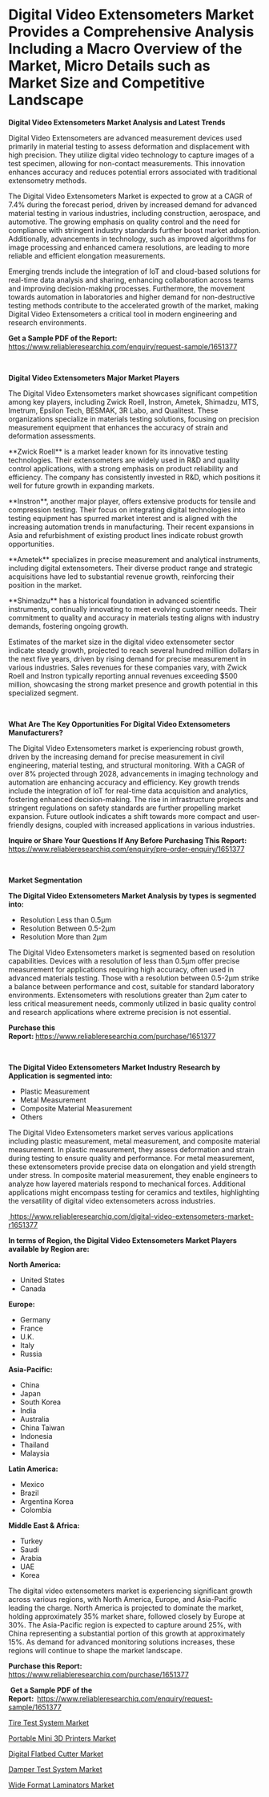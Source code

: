 <p><h1>Digital Video Extensometers Market Provides a Comprehensive Analysis Including a Macro Overview of the Market, Micro Details such as Market Size and Competitive Landscape</h1></p><p><strong>Digital Video Extensometers Market Analysis and Latest Trends</strong></p>
<p><p>Digital Video Extensometers are advanced measurement devices used primarily in material testing to assess deformation and displacement with high precision. They utilize digital video technology to capture images of a test specimen, allowing for non-contact measurements. This innovation enhances accuracy and reduces potential errors associated with traditional extensometry methods.</p><p>The Digital Video Extensometers Market is expected to grow at a CAGR of 7.4% during the forecast period, driven by increased demand for advanced material testing in various industries, including construction, aerospace, and automotive. The growing emphasis on quality control and the need for compliance with stringent industry standards further boost market adoption. Additionally, advancements in technology, such as improved algorithms for image processing and enhanced camera resolutions, are leading to more reliable and efficient elongation measurements.</p><p>Emerging trends include the integration of IoT and cloud-based solutions for real-time data analysis and sharing, enhancing collaboration across teams and improving decision-making processes. Furthermore, the movement towards automation in laboratories and higher demand for non-destructive testing methods contribute to the accelerated growth of the market, making Digital Video Extensometers a critical tool in modern engineering and research environments.</p></p>
<p><strong>Get a Sample PDF of the Report:&nbsp;</strong> <a href="https://www.reliableresearchiq.com/enquiry/request-sample/1651377?utm_campaign=2469&utm_medium=2&utm_source=Github&utm_content=ia&utm_term=23032025&utm_id=digital-video-extensometers">https://www.reliableresearchiq.com/enquiry/request-sample/1651377</a></p>
<p>&nbsp;</p>
<p><strong>Digital Video Extensometers Major Market Players</strong></p>
<p><p>The Digital Video Extensometers market showcases significant competition among key players, including Zwick Roell, Instron, Ametek, Shimadzu, MTS, Imetrum, Epsilon Tech, BESMAK, 3R Labo, and Qualitest. These organizations specialize in materials testing solutions, focusing on precision measurement equipment that enhances the accuracy of strain and deformation assessments.</p><p>**Zwick Roell** is a market leader known for its innovative testing technologies. Their extensometers are widely used in R&D and quality control applications, with a strong emphasis on product reliability and efficiency. The company has consistently invested in R&D, which positions it well for future growth in expanding markets.</p><p>**Instron**, another major player, offers extensive products for tensile and compression testing. Their focus on integrating digital technologies into testing equipment has spurred market interest and is aligned with the increasing automation trends in manufacturing. Their recent expansions in Asia and refurbishment of existing product lines indicate robust growth opportunities.</p><p>**Ametek** specializes in precise measurement and analytical instruments, including digital extensometers. Their diverse product range and strategic acquisitions have led to substantial revenue growth, reinforcing their position in the market.</p><p>**Shimadzu** has a historical foundation in advanced scientific instruments, continually innovating to meet evolving customer needs. Their commitment to quality and accuracy in materials testing aligns with industry demands, fostering ongoing growth.</p><p>Estimates of the market size in the digital video extensometer sector indicate steady growth, projected to reach several hundred million dollars in the next five years, driven by rising demand for precise measurement in various industries. Sales revenues for these companies vary, with Zwick Roell and Instron typically reporting annual revenues exceeding $500 million, showcasing the strong market presence and growth potential in this specialized segment.</p></p>
<p>&nbsp;</p>
<p><strong>What Are The Key Opportunities For Digital Video Extensometers Manufacturers?</strong></p>
<p><p>The Digital Video Extensometers market is experiencing robust growth, driven by the increasing demand for precise measurement in civil engineering, material testing, and structural monitoring. With a CAGR of over 8% projected through 2028, advancements in imaging technology and automation are enhancing accuracy and efficiency. Key growth trends include the integration of IoT for real-time data acquisition and analytics, fostering enhanced decision-making. The rise in infrastructure projects and stringent regulations on safety standards are further propelling market expansion. Future outlook indicates a shift towards more compact and user-friendly designs, coupled with increased applications in various industries.</p></p>
<p><strong>Inquire or Share Your Questions If Any Before Purchasing This Report:</strong> <a href="https://www.reliableresearchiq.com/enquiry/pre-order-enquiry/1651377?utm_campaign=2469&utm_medium=2&utm_source=Github&utm_content=ia&utm_term=23032025&utm_id=digital-video-extensometers">https://www.reliableresearchiq.com/enquiry/pre-order-enquiry/1651377</a></p>
<p>&nbsp;</p>
<p><strong>Market Segmentation</strong></p>
<p><strong>The Digital Video Extensometers Market Analysis by types is segmented into:</strong></p>
<p><ul><li>Resolution Less than 0.5μm</li><li>Resolution Between 0.5-2μm</li><li>Resolution More than 2μm</li></ul></p>
<p><p>The Digital Video Extensometers market is segmented based on resolution capabilities. Devices with a resolution of less than 0.5μm offer precise measurement for applications requiring high accuracy, often used in advanced materials testing. Those with a resolution between 0.5-2μm strike a balance between performance and cost, suitable for standard laboratory environments. Extensometers with resolutions greater than 2μm cater to less critical measurement needs, commonly utilized in basic quality control and research applications where extreme precision is not essential.</p></p>
<p><strong>Purchase this Report:&nbsp;</strong><a href="https://www.reliableresearchiq.com/purchase/1651377?utm_campaign=2469&utm_medium=2&utm_source=Github&utm_content=ia&utm_term=23032025&utm_id=digital-video-extensometers">https://www.reliableresearchiq.com/purchase/1651377</a></p>
<p>&nbsp;</p>
<p><strong>The Digital Video Extensometers Market Industry Research by Application is segmented into:</strong></p>
<p><ul><li>Plastic Measurement</li><li>Metal Measurement</li><li>Composite Material Measurement</li><li>Others</li></ul></p>
<p><p>The Digital Video Extensometers market serves various applications including plastic measurement, metal measurement, and composite material measurement. In plastic measurement, they assess deformation and strain during testing to ensure quality and performance. For metal measurement, these extensometers provide precise data on elongation and yield strength under stress. In composite material measurement, they enable engineers to analyze how layered materials respond to mechanical forces. Additional applications might encompass testing for ceramics and textiles, highlighting the versatility of digital video extensometers across industries.</p></p>
<p><a href="https://www.reliableresearchiq.com/digital-video-extensometers-market-r1651377?utm_campaign=2469&utm_medium=2&utm_source=Github&utm_content=ia&utm_term=23032025&utm_id=digital-video-extensometers">&nbsp;https://www.reliableresearchiq.com/digital-video-extensometers-market-r1651377</a></p>
<p><strong>In terms of Region, the Digital Video Extensometers Market Players available by Region are:</strong></p>
<p>
    <p> <strong> North America: </strong>
        <ul>
            <li>United States</li>
            <li>Canada</li>
        </ul>
        </p> 
    <p> <strong> Europe: </strong>
        <ul>
            <li>Germany</li>
            <li>France</li>
            <li>U.K.</li>
            <li>Italy</li>
            <li>Russia</li>
        </ul>
        </p> 
    <p> <strong> Asia-Pacific: </strong>
        <ul>
            <li>China</li>
            <li>Japan</li>
            <li>South Korea</li>
            <li>India</li>
            <li>Australia</li>
            <li>China Taiwan</li>
            <li>Indonesia</li>
            <li>Thailand</li>
            <li>Malaysia</li>
        </ul>
        </p> 
    <p> <strong> Latin America: </strong>
        <ul>
            <li>Mexico</li>
            <li>Brazil</li>
            <li>Argentina Korea</li>
            <li>Colombia</li>
        </ul>
        </p> 
    <p> <strong> Middle East & Africa: </strong>
        <ul>
            <li>Turkey</li>
            <li>Saudi</li>
            <li>Arabia</li>
            <li>UAE</li>
            <li>Korea</li>
        </ul>
    </p>
    </p>
<p><p>The digital video extensometers market is experiencing significant growth across various regions, with North America, Europe, and Asia-Pacific leading the charge. North America is projected to dominate the market, holding approximately 35% market share, followed closely by Europe at 30%. The Asia-Pacific region is expected to capture around 25%, with China representing a substantial portion of this growth at approximately 15%. As demand for advanced monitoring solutions increases, these regions will continue to shape the market landscape.</p></p>
<p><strong>Purchase this Report: </strong><a href="https://www.reliableresearchiq.com/purchase/1651377?utm_campaign=2469&utm_medium=2&utm_source=Github&utm_content=ia&utm_term=23032025&utm_id=digital-video-extensometers">https://www.reliableresearchiq.com/purchase/1651377</a></p>
<p>&nbsp;<strong>Get a Sample PDF of the Report:&nbsp;&nbsp;</strong><a href="https://www.reliableresearchiq.com/enquiry/request-sample/1651377?utm_campaign=2469&utm_medium=2&utm_source=Github&utm_content=ia&utm_term=23032025&utm_id=digital-video-extensometers">https://www.reliableresearchiq.com/enquiry/request-sample/1651377</a></p>
<p><strong></strong></p>
<p><p><a href="https://github.com/calizlewin2f/Market-Research-Report-List-1/blob/main/tire-test-system-market.md?utm_campaign=2469&utm_medium=2&utm_source=Github&utm_content=ia&utm_term=23032025&utm_id=digital-video-extensometers">Tire Test System Market</a></p><p><a href="https://www.linkedin.com/pulse/insight-portable-mini-3d-printers-market-size-expected-cagr-q3gqf?utm_campaign=2469&utm_medium=2&utm_source=Github&utm_content=ia&utm_term=23032025&utm_id=digital-video-extensometers">Portable Mini 3D Printers Market</a></p><p><a href="https://www.linkedin.com/pulse/digital-flatbed-cutter-demand-sales-growth-forecasts-2025-jfxcf?utm_campaign=2469&utm_medium=2&utm_source=Github&utm_content=ia&utm_term=23032025&utm_id=digital-video-extensometers">Digital Flatbed Cutter Market</a></p><p><a href="https://github.com/grevecodeeol/Market-Research-Report-List-1/blob/main/damper-test-system-market.md?utm_campaign=2469&utm_medium=2&utm_source=Github&utm_content=ia&utm_term=23032025&utm_id=digital-video-extensometers">Damper Test System Market</a></p><p><a href="https://www.linkedin.com/pulse/wide-format-laminators-industry-trends-report-analyzing-growth-ldmhf?utm_campaign=2469&utm_medium=2&utm_source=Github&utm_content=ia&utm_term=23032025&utm_id=digital-video-extensometers">Wide Format Laminators Market</a></p></p>